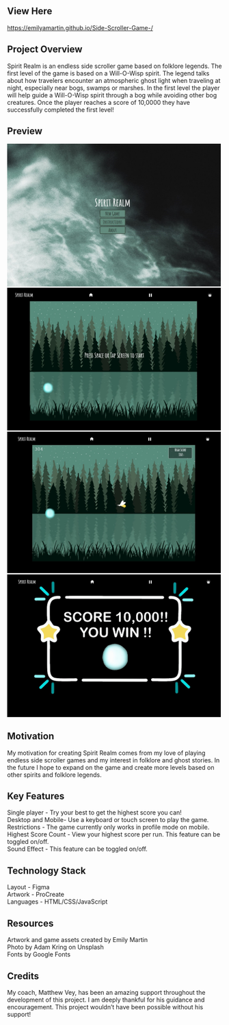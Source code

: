 ## View Here

https://emilyamartin.github.io/Side-Scroller-Game-/

## Project Overview

Spirit Realm is an endless side scroller game based on folklore legends. The first level of the game is based on a Will-O-Wisp spirit. The legend talks about how travelers encounter an atmospheric ghost light when traveling at night, especially near bogs, swamps or marshes. In the first level the player will help guide a Will-O-Wisp spirit through a bog while avoiding other bog creatures. Once the player reaches a score of 10,0000 they have successfully completed the first level!

## Preview

<img src="img/1.jpg" alt="img of home screen" width="500"/>
<img src="img/2.jpg" alt="img of artwork page" width="500"/>
<img src="img/3.jpg" alt="img of gallery page" width="500"/>
<img src="img/4.jpg" alt="img of account page" width="500"/>

## Motivation

My motivation for creating Spirit Realm comes from my love of playing endless side scroller games and my interest in folklore and ghost stories. In the future I hope to expand on the game and create more levels based on other spirits and folklore legends.

## Key Features

Single player - Try your best to get the highest score you can!
<br>
Desktop and Mobile- Use a keyboard or touch screen to play the game.
<br>
Restrictions - The game currently only works in profile mode on mobile.
<br>
Highest Score Count - View your highest score per run. This feature can be toggled on/off.
<br>
Sound Effect - This feature can be toggled on/off.

## Technology Stack

Layout - Figma
<br>
Artwork - ProCreate
<br>
Languages - HTML/CSS/JavaScript
<br>

## Resources

Artwork and game assets created by Emily Martin
<br>
Photo by Adam Kring on Unsplash
<br>
Fonts by Google Fonts

## Credits

My coach, Matthew Vey, has been an amazing support throughout the development of this project. I am deeply thankful for his guidance and encouragement. This project wouldn’t have been possible without his support!
